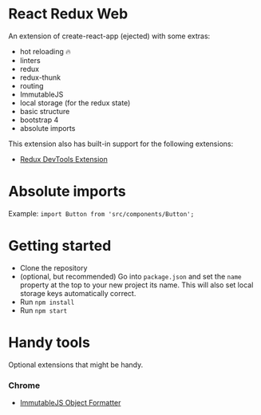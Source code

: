 # React Redux Web

An extension of create-react-app (ejected) with some extras:

- hot reloading :fire:
- linters
- redux
- redux-thunk
- routing
- ImmutableJS
- local storage (for the redux state)
- basic structure
- bootstrap 4
- absolute imports

This extension also has built-in support for the following extensions:

- [Redux DevTools Extension](https://github.com/zalmoxisus/redux-devtools-extension#installation)

# Absolute imports

Example: `import Button from 'src/components/Button';`

# Getting started

- Clone the repository
- (optional, but recommended) Go into `package.json` and set the `name` property
  at the top to your new project its name. This will also set local storage keys
  automatically correct.
- Run `npm install`
- Run `npm start`

# Handy tools

Optional extensions that might be handy.

### Chrome

- [ImmutableJS Object Formatter](https://chrome.google.com/webstore/detail/immutablejs-object-format/hgldghadipiblonfkkicmgcbbijnpeog)
